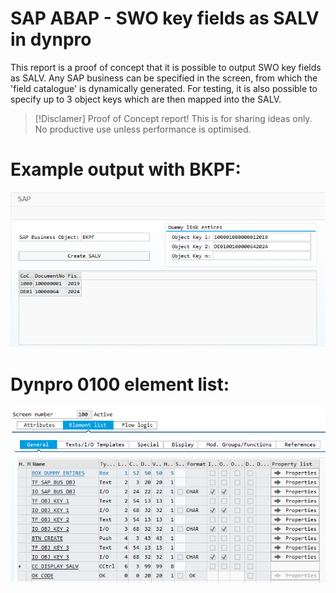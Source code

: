 # SAP ABAP - SWO key fields as SALV in dynpro
This report is a proof of concept that it is possible to output SWO key fields as SALV. Any SAP business can be specified in the screen, from which the 'field catalogue' is dynamically generated. For testing, it is also possible to specify up to 3 object keys which are then mapped into the SALV. 
> [!Disclamer]
> Proof of Concept report! This is for sharing ideas only. No productive use unless performance is optimised.

# Example output with BKPF:
![Alt text](/scr/bkpf_output.png?raw=true "Output")

# Dynpro 0100 element list: 
![Alt text](/scr/dynpro_0100_element_list.png?raw=true "Elements")
